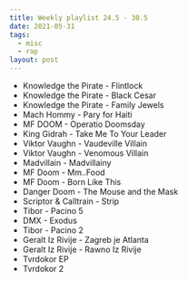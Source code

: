 ```yaml
---
title: Weekly playlist 24.5 - 30.5
date: 2021-05-31
tags:
  - misc
  - rap
layout: post
---
```


- Knowledge the Pirate - Flintlock
- Knowledge the Pirate - Black Cesar
- Knowledge the Pirate - Family Jewels
- Mach Hommy - Pary for Haiti
- MF DOOM - Operatio Doomsday
- King Gidrah - Take Me To Your Leader
- Viktor Vaughn - Vaudeville Villain
- Viktor Vaughn - Venomous Villain
- Madvillain - Madvillainy
- MF Doom - Mm..Food
- MF Doom - Born Like This
- Danger Doom - The Mouse and the Mask
- Scriptor & Calltrain - Strip
- Tibor - Pacino 5
- DMX - Exodus
- Tibor - Pacino 2
- Geralt Iz Rivije - Zagreb je Atlanta
- Geralt Iz Rivije - Rawno Iz Rivije
- Tvrdokor EP
- Tvrdokor 2
